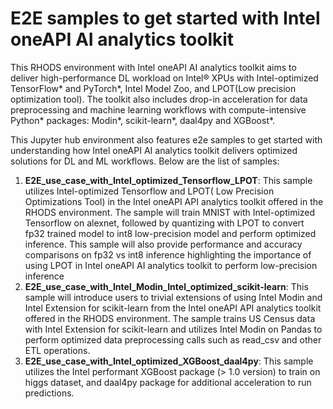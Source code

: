 
#  E2E samples to get started with Intel oneAPI  AI analytics toolkit

This RHODS environment with Intel oneAPI AI analytics toolkit aims to deliver high-performance DL workload on Intel® XPUs with Intel-optimized TensorFlow* and PyTorch*, Intel Model Zoo, and LPOT(Low precision optimization tool). The toolkit also includes drop-in acceleration for data preprocessing and machine learning workflows with compute-intensive Python* packages: Modin*, scikit-learn*, daal4py and XGBoost*.

This Jupyter hub environment also features e2e samples  to get started with understanding how Intel oneAPI AI analytics toolkit delivers optimized solutions for DL and ML workflows. Below are the list of samples:

1. **E2E_use_case_with_Intel_optimized_Tensorflow_LPOT**: This sample utilizes Intel-optimized Tensorflow and LPOT( Low Precision Optimizations Tool) in the Intel oneAPI API analytics toolkit offered in the RHODS environment. The sample will train MNIST with Intel-optimized Tensorflow on alexnet, followed by quantizing with LPOT to convert fp32 trained model to int8 low-precision model and perform optimized inference. This sample will also provide performance and accuracy comparisons on fp32 vs int8 inference highlighting the importance of using LPOT in Intel oneAPI AI analytics toolkit to  perform low-precision inference
2.  **E2E_use_case_with_Intel_Modin_Intel_optimized_scikit-learn**: This sample will introduce users to trivial extensions of using Intel Modin and Intel Extension for scikit-learn from the Intel oneAPI API analytics toolkit offered in the RHODS environment.  The sample trains US Census data with Intel Extension for scikit-learn and utilizes Intel Modin on Pandas to perform optimized data preprocessing calls such as read_csv and other ETL operations. 
3. **E2E_use_case_with_Intel_optimized_XGBoost_daal4py**: This sample utilizes the Intel performant XGBoost package (> 1.0 version) to train on higgs dataset, and daal4py package for additional acceleration to run predictions.  
